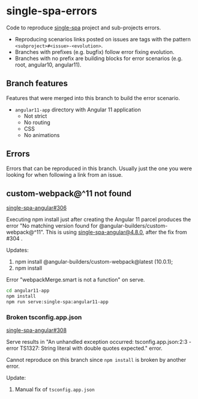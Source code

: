 # single-spa-errors

Code to reproduce [single-spa](https://github.com/single-spa) project and sub-projects errors.

* Reproducing scenarios links posted on issues are tags with the pattern
  `<subproject>#<issue>-<evolution>`.
* Branches with prefixes (e.g. bugfix) follow error fixing evolution.
* Branches with no prefix are building blocks for error scenarios (e.g. root, angular10, angular11).


## Branch features

Features that were merged into this branch to build the error scenario.

* `angular11-app` directory with Angular 11 application
  * Not strict
  * No routing
  * CSS
  * No animations


## Errors

Errors that can be reproduced in this branch. Usually just the one you were looking for when
following a link from an issue.

## custom-webpack@^11 not found

[single-spa-angular#306](https://github.com/single-spa/single-spa-angular/issues/306)

Executing npm install just after creating the Angular 11 parcel produces the error
"No matching version found for @angular-builders/custom-webpack@^11".
This is using single-spa-angular@4.8.0, after the fix from #304 .

Updates:
1. npm install @angular-builders/custom-webpack@latest (10.0.1);
2. npm install

Error "webpackMerge.smart is not a function" on serve.

```bash
cd angular11-app
npm install
npm run serve:single-spa:angular11-app
```

### Broken tsconfig.app.json

[single-spa-angular#308](https://github.com/single-spa/single-spa-angular/issues/308)

Serve results in "An unhandled exception occurred: tsconfig.app.json:2:3 - error TS1327: String
literal with double quotes expected." error.

Cannot reproduce on this branch since `npm install` is broken by another error.

Update:
1. Manual fix of `tsconfig.app.json`
